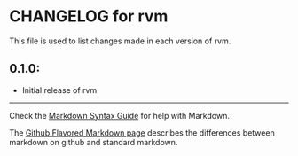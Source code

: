 # CHANGELOG for rvm

This file is used to list changes made in each version of rvm.

## 0.1.0:

* Initial release of rvm

- - -
Check the [Markdown Syntax Guide](http://daringfireball.net/projects/markdown/syntax) for help with Markdown.

The [Github Flavored Markdown page](http://github.github.com/github-flavored-markdown/) describes the differences between markdown on github and standard markdown.
